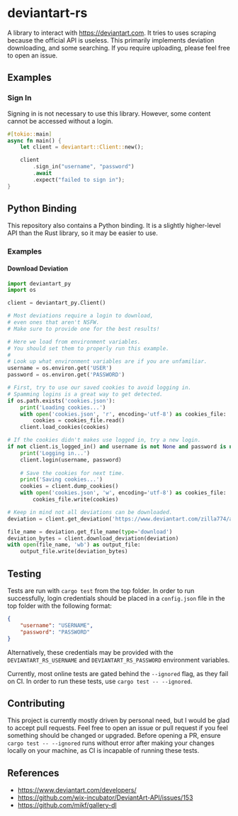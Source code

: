 # deviantart-rs
A library to interact with https://deviantart.com.
It tries to uses scraping because the official API is useless.
This primarily implements deviation downloading, and some searching.
If you require uploading, please feel free to open an issue.

## Examples

### Sign In
Signing in is not necessary to use this library. 
However, some content cannot be accessed without a login.
```rust
#[tokio::main]
async fn main() {
    let client = deviantart::Client::new();

    client
        .sign_in("username", "password")
        .await
        .expect("failed to sign in");
}
```

## Python Binding
This repository also contains a Python binding.
It is a slightly higher-level API than the Rust library,
so it may be easier to use.

### Examples

#### Download Deviation
```python
import deviantart_py
import os

client = deviantart_py.Client()

# Most deviations require a login to download,
# even ones that aren't NSFW.
# Make sure to provide one for the best results!

# Here we load from environment variables.
# You should set them to properly run this example.
#
# Look up what environment variables are if you are unfamiliar.
username = os.environ.get('USER')
password = os.environ.get('PASSWORD')

# First, try to use our saved cookies to avoid logging in.
# Spamming logins is a great way to get detected.
if os.path.exists('cookies.json'):
    print('Loading cookies...')
    with open('cookies.json', 'r', encoding='utf-8') as cookies_file:
        cookies = cookies_file.read()
    client.load_cookies(cookies)

# If the cookies didn't makes use logged in, try a new login.
if not client.is_logged_in() and username is not None and password is not None:
    print('Logging in...')
    client.login(username, password)
    
    # Save the cookies for next time.
    print('Saving cookies...')
    cookies = client.dump_cookies()
    with open('cookies.json', 'w', encoding='utf-8') as cookies_file:
        cookies_file.write(cookies)

# Keep in mind not all deviations can be downloaded.
deviation = client.get_deviation('https://www.deviantart.com/zilla774/art/chaos-gerbil-RAWR-119577071')

file_name = deviation.get_file_name(type='download')
deviation_bytes = client.download_deviation(deviation)
with open(file_name, 'wb') as output_file:
    output_file.write(deviation_bytes)
```

## Testing
Tests are run with `cargo test` from the top folder. 
In order to run successfully, login credentials should be placed in a `config.json` file in the top folder with the following format:
```json
{
    "username": "USERNAME",
    "password": "PASSWORD"
}
```
Alternatively, these credentials may be provided with the `DEVIANTART_RS_USERNAME` and `DEVIANTART_RS_PASSWORD` environment variables.

Currently, most online tests are gated behind the `--ignored` flag, as they fail on CI. 
In order to run these tests, use `cargo test -- --ignored`.

## Contributing
This project is currently mostly driven by personal need, but I would be glad to accept pull requests.
Feel free to open an issue or pull request if you feel something should be changed or upgraded.
Before opening a PR, ensure `cargo test -- --ignored` runs without error after making your changes locally on your machine,
as CI is incapable of running these tests.

## References
 * https://www.deviantart.com/developers/
 * https://github.com/wix-incubator/DeviantArt-API/issues/153
 * https://github.com/mikf/gallery-dl
